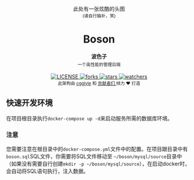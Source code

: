 <div align='center'>
     此处有一张炫酷的头图
     <br/>
     <sub> (请自行脑补，笑) </sub>
</div>
<h1 align='center'> Boson </h1>

<div align="center">
  <strong>波色子</strong>
  <sub><br>一个高性能的管理后端<br></sub>
</div>

<br>

<div align='center'>
  <a href = "LICENSE">
     <img src = "https://img.shields.io/github/license/cgglyle/boson.svg" alt = "LICENSE"/>
  </a>
  <a href = "forks">
     <img src = "https://img.shields.io/github/forks/cgglyle/boson.svg" alt = "forks"/>
  </a>
  <a href = "stars">
     <img src = "https://img.shields.io/github/stars/cgglyle/boson.svg" alt = "stars"/>
  </a>
  <a href = "watchers">
     <img src = "https://img.shields.io/github/watchers/cgglyle/boson.svg" alt = "watchers"/>
  </a>
</div>

<div align="center">
  <sub>此架构由
    <a href="https://github.com/cgglyle">cgglyle</a> 和
    <a href="https://github.com/cgglyle/JlWiki/graphs/contributors">
      贡献者们
    </a>
    倾力 ❤︎ 打造</sub>
</div>

## 快速开发环境

在项目根目录执行`docker-compose up -d`来启动服务所需的数据库环境。  

### 注意
您需要注意在根目录中的`docker-compose.yml`文件中的配置。在项目跟目录中有`boson.sql`SQL文件，你需要将SQL文件移动至
`~/boson/mysql/source`目录中（如果没有需要自行创建`mkdir -p ~/boson/mysql/source`），在启动docker时，会自动将SQL语句执行，注入数据。